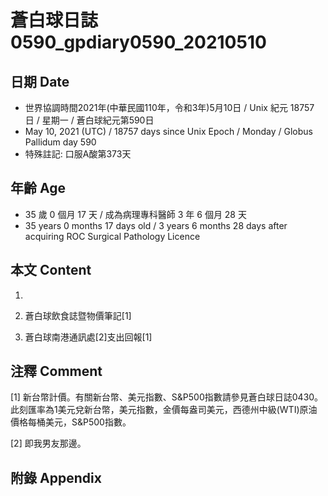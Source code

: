 [_metadata_:encoding]: - "utf-8"
[_metadata_:language]: - "zh-Hant-TW"
[_metadata_:fileformat]: - "markdown"
[_metadata_:MIME_type]: - "text/plain"
[_metadata_:markdown_version]: - "commonmark version 0.29"
[_metadata_:markdown_spec]: - "https://spec.commonmark.org/0.29/"

# 蒼白球日誌0590_gpdiary0590_20210510 #

## 日期 Date ##

* 世界協調時間2021年(中華民國110年，令和3年)5月10日 / Unix 紀元 18757 日 / 星期一 / 蒼白球紀元第590日
* May 10, 2021 (UTC) / 18757 days since Unix Epoch / Monday / Globus Pallidum day 590
* 特殊註記: 口服A酸第373天

## 年齡 Age ##

* 35 歲 0 個月 17 天 / 成為病理專科醫師 3 年 6 個月 28 天
* 35 years 0 months 17 days old / 3 years 6 months 28 days after acquiring ROC Surgical Pathology Licence

## 本文 Content ##

1. 

    
2. 蒼白球飲食誌暨物價筆記[1]

    
3. 蒼白球南港通訊處[2]支出回報[1]

    

## 注釋 Comment ##

[1] 新台幣計價。有關新台幣、美元指數、S&P500指數請參見蒼白球日誌0430。此刻匯率為1美元兌新台幣，美元指數，金價每盎司美元，西德州中級(WTI)原油價格每桶美元，S&P500指數。


[2] 即我男友那邊。



## 附錄 Appendix ##

